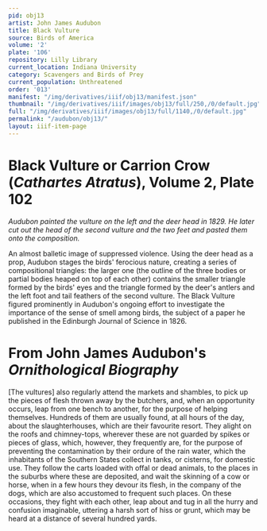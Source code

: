```yaml
---
pid: obj13
artist: John James Audubon
title: Black Vulture
source: Birds of America
volume: '2'
plate: '106'
repository: Lilly Library
current_location: Indiana University
category: Scavengers and Birds of Prey
current_population: Unthreatened
order: '013'
manifest: "/img/derivatives/iiif/obj13/manifest.json"
thumbnail: "/img/derivatives/iiif/images/obj13/full/250,/0/default.jpg"
full: "/img/derivatives/iiif/images/obj13/full/1140,/0/default.jpg"
permalink: "/audubon/obj13/"
layout: iiif-item-page
---
```


# Black Vulture or Carrion Crow (_Cathartes Atratus_), Volume 2, Plate 102

_Audubon painted the vulture on the left and the deer head in 1829. He later cut out the head of the second vulture and the two feet and pasted them onto the composition._

An almost balletic image of suppressed violence. Using the deer head as a prop, Audubon stages the birds' ferocious nature, creating a series of compositional triangles: the larger one (the outline of the three bodies or partial bodies heaped on top of each other) contains the smaller triangle formed by the birds' eyes and the triangle formed by the deer's antlers and the left foot and tail feathers of the second vulture. The Black Vulture figured prominently in Audubon's ongoing effort to investigate the importance of the sense of smell among birds, the subject of a paper he published in the Edinburgh Journal of Science in 1826.

# From John James Audubon's _Ornithological Biography_

[The vultures] also regularly attend the markets and shambles, to pick up the pieces of flesh thrown away by the butchers, and, when an opportunity occurs, leap from one bench to another, for the purpose of helping themselves. Hundreds of them are usually found, at all hours of the day, about the slaughterhouses, which are their favourite resort. They alight on the roofs and chimney-tops, wherever these are not guarded by spikes or pieces of glass, which, however, they frequently are, for the purpose of preventing the contamination by their ordure of the rain water, which the inhabitants of the Southern States collect in tanks, or cisterns, for domestic use. They follow the carts loaded with offal or dead animals, to the places in the suburbs where these are deposited, and wait the skinning of a cow or horse, when in a few hours they devour its flesh, in the company of the dogs, which are also accustomed to frequent such places. On these occasions, they fight with each other, leap about and tug in all the hurry and confusion imaginable, uttering a harsh sort of hiss or grunt, which may be heard at a distance of several hundred yards.
